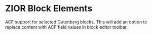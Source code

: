 # ZIOR Block Elements

ACF support for selected Gutenberg blocks. This will add an option to replace content with ACF field values in block editor toolbar.
